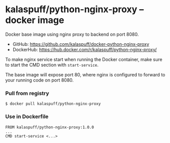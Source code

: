 # kalaspuff/python-nginx-proxy – docker image
Docker base image using nginx proxy to backend on port 8080.

* GitHub: https://github.com/kalaspuff/docker-python-nginx-proxy
* DockerHub: https://hub.docker.com/r/kalaspuff/python-nginx-proxy/

To make nginx service start when running the Docker container, make sure
to start the CMD section with `start-service`.

The base image will expose port 80, where nginx is configured to forward
to your running code on port 8080.


### Pull from registry

```
$ docker pull kalaspuff/python-nginx-proxy
```


### Use in Dockerfile

```
FROM kalaspuff/python-nginx-proxy:1.0.0
...
CMD start-service <...>
```
